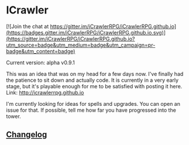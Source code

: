 # ICrawler

[![Join the chat at https://gitter.im/iCrawlerRPG/iCrawlerRPG.github.io](https://badges.gitter.im/iCrawlerRPG/iCrawlerRPG.github.io.svg)](https://gitter.im/iCrawlerRPG/iCrawlerRPG.github.io?utm_source=badge&utm_medium=badge&utm_campaign=pr-badge&utm_content=badge)

Current version: alpha v0.9.1

This was an idea that was on my head for a few days now. I've finally had the patience to sit down and actually code.
It is currently in a very early stage, but it's playable enough for me to be satisfied with posting it here.
Link: http://icrawlerrpg.github.io


I'm currently looking for ideas for spells and upgrades. You can open an issue for that. If possible, tell me how far you have progressed into the tower.

## [Changelog](https://github.com/shiroge/shiroge.github.io/blob/master/CHANGELOG.md)
